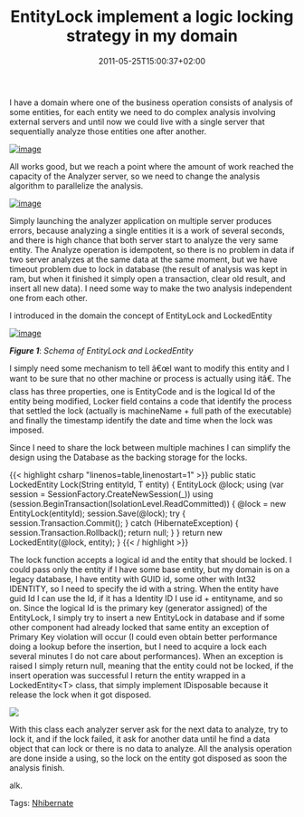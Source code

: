 ﻿---
title: "EntityLock implement a logic locking strategy in my domain"
description: ""
date: 2011-05-25T15:00:37+02:00
draft: false
tags: [Nhibernate,OOP]
categories: [Nhibernate]
---
I have a domain where one of the business operation consists of analysis of some entities, for each entity we need to do complex analysis involving external servers and until now we could live with a single server that sequentially analyze those entities one after another.

[![image](http://www.codewrecks.com/blog/wp-content/uploads/2011/05/image_thumb12.png "image")](http://www.codewrecks.com/blog/wp-content/uploads/2011/05/image12.png)

All works good, but we reach a point where the amount of work reached the capacity of the Analyzer server, so we need to change the analysis algorithm to parallelize the analysis.

[![image](http://www.codewrecks.com/blog/wp-content/uploads/2011/05/image_thumb13.png "image")](http://www.codewrecks.com/blog/wp-content/uploads/2011/05/image13.png)

Simply launching the analyzer application on multiple server produces errors, because analyzing a single entities it is a work of several seconds, and there is high chance that both server start to analyze the very same entity. The Analyze operation is idempotent, so there is no problem in data if two server analyzes at the same data at the same moment, but we have timeout problem due to lock in database (the result of analysis was kept in ram, but when it finished it simply open a transaction, clear old result, and insert all new data). I need some way to make the two analysis independent one from each other.

I introduced in the domain the concept of EntityLock and LockedEntity

[![image](http://www.codewrecks.com/blog/wp-content/uploads/2011/05/image_thumb14.png "image")](http://www.codewrecks.com/blog/wp-content/uploads/2011/05/image14.png)

 ***Figure 1***: *Schema of EntityLock and LockedEntity*

I simply need some mechanism to tell â€œI want to modify this entity and I want to be sure that no other machine or process is actually using itâ€. The class has three properties, one is EntityCode and is the logical Id of the entity being modified, Locker field contains a code that identify the process that settled the lock (actually is machineName + full path of the executable) and finally the timestamp identify the date and time when the lock was imposed.

Since I need to share the lock between multiple machines I can simplify the design using the Database as the backing storage for the locks.

{{< highlight csharp "linenos=table,linenostart=1" >}}
public static LockedEntity<T> Lock<T>(String entityId, T entity)
{
EntityLock @lock;
using (var session = SessionFactory.CreateNewSession(_))
using (session.BeginTransaction(IsolationLevel.ReadCommitted))
{
@lock = new EntityLock(entityId);
session.Save(@lock);
try
{
session.Transaction.Commit();
}
catch (HibernateException)
{
session.Transaction.Rollback();
return null;
}
}
return new LockedEntity<T>(@lock, entity);
}
{{< / highlight >}}

The lock function accepts a logical id and the entity that should be locked. I could pass only the entity if I have some base entity, but my domain is on a legacy database, I have entity with GUID id, some other with Int32 IDENTITY, so I need to specify the id with a string. When the entity have guid Id I can use the Id, if it has a Identity ID I use id + entityname, and so on. Since the logical Id is the primary key (generator assigned) of the EntityLock, I simply try to insert a new EntityLock in database and if some other component had already locked that same entity an exception of Primary Key violation will occur (I could even obtain better performance doing a lookup before the insertion, but I need to acquire a lock each several minutes I do not care about performances). When an exception is raised I simply return null, meaning that the entity could not be locked, if the insert operation was successful I return the entity wrapped in a LockedEntity&lt;T&gt; class, that simply implement IDisposable because it release the lock when it got disposed.

![](http://icons.iconseeker.com/png/fullsize/crystal-clear-actions/lock-9.png)

With this class each analyzer server ask for the next data to analyze, try to lock it, and if the lock failed, it ask for another data until he find a data object that can lock or there is no data to analyze. All the analysis operation are done inside a using, so the lock on the entity got disposed as soon the analysis finish.

alk.

Tags: [Nhibernate](http://technorati.com/tag/Nhibernate)
